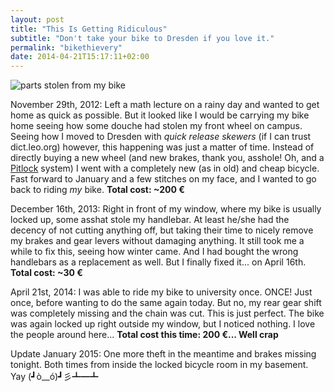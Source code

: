```yaml
---
layout: post
title: "This Is Getting Ridiculous"
subtitle: "Don't take your bike to Dresden if you love it."
permalink: "bikethievery"
date: 2014-04-21T15:17:11+02:00
---
```


![parts stolen from my bike](https://i.imgur.com/StbQbJN.jpg)

November 29th, 2012: Left a math lecture on a rainy day and wanted to get home as quick as possible. But it looked like I would be carrying my bike home seeing how some douche had stolen my front wheel on campus. Seeing how I moved to Dresden with *quick release skewers* (if I can trust dict.leo.org) however, this happening was just a matter of time.
Instead of directly buying a new wheel (and new brakes, thank you, asshole! Oh, and a [Pitlock](http://www.pitlock.de/) system) I went with a completely new (as in old) and cheap bicycle. Fast forward to January and a few stitches on my face, and I wanted to go back to riding *my* bike.
**Total cost: ~200 €**

December 16th, 2013: Right in front of my window, where my bike is usually locked up, some asshat stole my handlebar. At least he/she had the decency of not cutting anything off, but taking their time to nicely remove my brakes and gear levers without damaging anything. It still took me a while to fix this, seeing how winter came. And I had bought the wrong handlebars as a replacement as well. But I finally fixed it... on April 16th.
**Total cost: ~30 €**

April 21st, 2014: I was able to ride my bike to university once. ONCE! Just once, before wanting to do the same again today. But no, my rear gear shift was completely missing and the chain was cut. This is just perfect. The bike was again locked up right outside my window, but I noticed nothing. I love the people around here...
**Total cost this time: 200 €... Well crap**

Update January 2015: One more theft in the meantime and brakes missing tonight. Both times from inside the locked bicycle room in my basement. Yay (┛ò__ó)┛彡┻━┻
